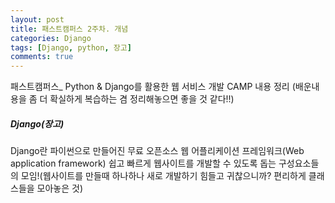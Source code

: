 ```yaml
---
layout: post
title: 패스트캠퍼스 2주차. 개념
categories: Django
tags: [Django, python, 장고]
comments: true
---
```


패스트캠퍼스_ Python & Django를 활용한 웹 서비스 개발 CAMP 내용 정리
(배운내용을 좀 더 확실하게 복습하는 겸 정리해놓으면 좋을 것 같다!!)

##### Django(장고)
Django란 파이썬으로 만들어진 무료 오픈소스 웹 어플리케이션 프레임워크(Web application framework)
쉽고 빠르게 웹사이트를 개발할 수 있도록 돕는 구성요소들의 모임!(웹사이트를 만들때 하나하나 새로 개발하기 힘들고 귀찮으니까? 편리하게 클래스들을 모아놓은 것)



